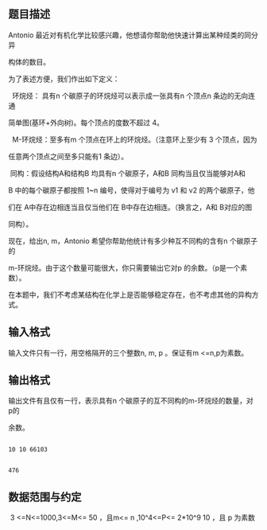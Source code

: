 ## 题目描述

<div>
 Antonio 最近对有机化学比较感兴趣，他想请你帮助他快速计算出某种烃类的同分异
</div> 
<div>
 构体的数目。 
</div> 
<div>
 为了表述方便，我们作出如下定义： 
</div> 
<div>
   环烷烃： 具有n 个碳原子的环烷烃可以表示成一张具有n 个顶点n 条边的无向连通
</div> 
<div>
 简单图(基环+外向树)。每个顶点的度数不超过 4。 
</div> 
<div>
   M-环烷烃：至多有m 个顶点在环上的环烷烃。（注意环上至少有 3 个顶点，因为
</div> 
<div>
 任意两个顶点之间至多只能有1 条边）。 
</div> 
<div>
  同构：假设结构A和结构B 均具有n 个碳原子，A和B 同构当且仅当能够对A和
</div> 
<div>
 B 中的每个碳原子都按照 1~n 编号，使得对于编号为 v1 和 v2 的两个碳原子，他
</div> 
<div>
 们在 A中存在边相连当且仅当他们在 B中存在边相连。（换言之，A和 B对应的图
</div> 
<div>
 同构）。 
</div> 
<div>
 现在，给出n, m，Antonio 希望你帮助他统计有多少种互不同构的含有n 个碳原子的
</div> 
<div>
 m-环烷烃。由于这个数量可能很大，你只需要输出它对p 的余数。（p是一个素数）。 
</div> 
<div>
 在本题中，我们不考虑某结构在化学上是否能够稳定存在，也不考虑其他的异构方式。
</div>

## 输入格式

<p>输入文件只有一行，用空格隔开的三个整数n, m, p 。保证有m <=n,p为素数。</p>

## 输出格式

<div>
 输出文件有且仅有一行，表示具有n 个碳原子的互不同构的m-环烷烃的数量，对 p的
</div> 
<div>
 余数。
</div>

```input1
10 10 66103
```
```output1
476
```
## 数据范围与约定

<p> 3 <=N<=1000,3<=M<= 50 ，且m<= n ,10^4<=P<= 2*10^9 10 ，且 p 为素数 </p>

